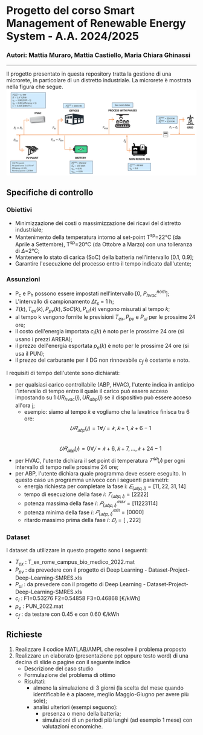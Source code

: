 # Progetto del corso Smart Management of Renewable Energy System - A.A. 2024/2025
### Autori: Mattia Muraro, Mattia Castiello, Maria Chiara Ghinassi
___
Il progetto presentato in questa repository tratta la gestione di una microrete, in particolare di un distretto industriale. La microrete è mostrata nella figura che segue.
![Schema della Microrete](Schema_rete_progetto_energy.png)
## Specifiche di controllo
### Obiettivi
- Minimizzazione dei costi o massimizzazione dei ricavi del distretto industriale;
- Mantenimento della temperatura intorno al set-point T<sup>sp</sup>=22°C (da Aprile a Settembre), T<sup>sp</sup>=20°C (da Ottobre a Marzo) con una tolleranza di $\Delta$=2°C;
- Mantenere lo stato di carica (SoC) della batteria nell'intervallo [0.1, 0.9];
- Garantire l'esecuzione del processo entro il tempo indicato dall'utente;

### Assunzioni
- P<sub>c</sub> e P<sub>h</sub> possono essere impostati nell'intervallo [0, $P^{nom}_{hvac}$];
- L'intervallo di campionamento $\Delta t_s$ = 1 h;
- $T(k), T_{ex}(k), P_{pv}(k), SoC(k), P_{ul}(𝑘)$ vengono misurati al tempo 𝑘;
- al tempo k vengono fornite le previsioni $T_{ex}, P_{pv}$ e $P_{ul}$ per le prossime 24 ore;
- il costo dell'energia importata $c_l(k)$ è noto per le prossime 24 ore (si usano i prezzi ARERA);
- il prezzo dell'energia esportata $p_e(k)$ è noto per le prossime 24 ore (si usa il PUN);
- il prezzo del carburante per il DG non rinnovabile $c_f$ è costante e noto.

I requisiti di tempo dell'utente sono dichiarati:
- per qualsiasi carico controllabile (ABP, HVAC), l'utente indica in anticipo l'intervallo di tempo entro il quale il carico può essere acceso impostando su 1 $UR_{hvac}(j), UR_{abp}(j)$ se il dispositivo può essere acceso all'ora j;
  * esempio: siamo al tempo 𝑘 e vogliamo che la lavatrice finisca tra 6 ore:  
      $$𝑈𝑅_{𝑎𝑏𝑝} (𝑗)=1 ∀𝑗=𝑘,𝑘+1,𝑘+6−1$$  
      $$𝑈𝑅_{𝑎𝑏𝑝} (𝑗)=0 ∀𝑗=𝑘+6,𝑘+7,…,𝑘+24−1$$
- per HVAC, l'utente dichiara il set point di temperatura $𝑇^{𝑠𝑝} (𝑗)$ per ogni intervallo di tempo nelle prossime 24 ore;
- per ABP, l'utente dichiara quale programma deve essere eseguito. In questo caso un programma univoco con i seguenti parametri:
  * energia richiesta per completare la fase i: $𝐸_{(𝑎𝑏𝑝,𝑖)}=[11, 22, 31, 14]$
  * tempo di esecuzione della fase 𝑖: $𝑇_{(𝑎𝑏𝑝,𝑖)}=[ 2 2 2 2 ]$
  * potenza massima della fase 𝑖: $𝑃_{(𝑎𝑏𝑝,𝑖)}^{𝑚𝑎𝑥}=[11 22 31 14]$
  * potenza minima della fase 𝑖: $𝑃_{(𝑎𝑏𝑝,𝑖)}^{𝑚𝑖𝑛}=[0 0 0 0]$
  * ritardo massimo prima della fase 𝑖: $𝐷_𝑖=[~, 2 2 2]$

### Dataset
I dataset da utilizzare in questo progetto sono i seguenti:
- $T_{ex}$ : T_ex_rome_campus_bio_medico_2022.mat
- $P_{pv}$ : da prevedere con il progetto di Deep Learning - Dataset-Project-Deep-Learning-SMRES.xls
- $P_{ul}$ : da prevedere con il progetto di Deep Learning - Dataset-Project-Deep-Learning-SMRES.xls
- $c_l$ : F1=0.53276 F2=0.54858 F3=0.46868 [€/kWh]
- $p_e$ : PUN_2022.mat
- $c_f$ : da testare con 0.45 e con 0.60 €/kWh

## Richieste
1. Realizzare il codice MATLAB/AMPL che resolve il problema proposto
2. Realizzare un elaborato (presentazione ppt oppure testo word) di una decina di slide o pagine con il seguente indice
    - Descrizione del caso studio
    - Formulazione del problema di ottimo
    - Risultati:
      * almeno la simulazione di 3 giorni (la scelta del mese quando identificabile è a piacere, meglio Maggio-Giugno per avere più sole);
      * analisi ulteriori (esempi seguono):
        - presenza o meno della batteria;
        - simulazioni di un periodi più lunghi (ad esempio 1 mese) con valutazioni economiche.  
